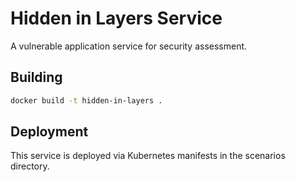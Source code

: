 # Hidden in Layers Service

A vulnerable application service for security assessment.

## Building

```bash
docker build -t hidden-in-layers .
```

## Deployment

This service is deployed via Kubernetes manifests in the scenarios directory.